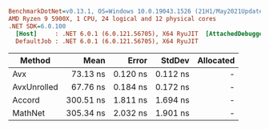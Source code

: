 ``` ini

BenchmarkDotNet=v0.13.1, OS=Windows 10.0.19043.1526 (21H1/May2021Update)
AMD Ryzen 9 5900X, 1 CPU, 24 logical and 12 physical cores
.NET SDK=6.0.100
  [Host]     : .NET 6.0.1 (6.0.121.56705), X64 RyuJIT  [AttachedDebugger]
  DefaultJob : .NET 6.0.1 (6.0.121.56705), X64 RyuJIT


```
|      Method |      Mean |    Error |   StdDev | Allocated |
|------------ |----------:|---------:|---------:|----------:|
|         Avx |  73.13 ns | 0.120 ns | 0.112 ns |         - |
| AvxUnrolled |  67.76 ns | 0.184 ns | 0.172 ns |         - |
|      Accord | 300.51 ns | 1.811 ns | 1.694 ns |         - |
|     MathNet | 305.34 ns | 2.032 ns | 1.901 ns |         - |
